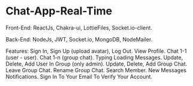 # Chat-App-Real-Time

Front-End: ReactJs, Chakra-ui, LottieFiles, Socket.io-client.

Back-End: NodeJs, JWT, Socket.io, MongoDB, NodeMailer.

Features:
	Sign In, Sign Up (upload avatar), Log Out.
	View Profile.
	Chat 1-1 (user - user).
	Chat 1-n (group chat).
	Typing Loading Messages.
	Update, Delete, Add User In Group (only admin).
	Update, Delete, Add Group Chat.
	Leave Group Chat.
	Rename Group Chat.
	Search Member.
	New Messages Notifications.
	Sign In To Your Email To Verify Your Account.

